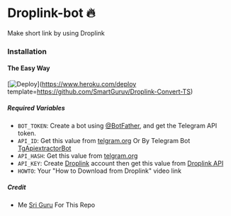 # Droplink-bot 🔥

Make short link by using Droplink

### Installation

#### The Easy Way

[![Deploy](https://www.herokucdn.com/deploy/button.svg)](https://www.heroku.com/deploy template=https://github.com/SmartGuruv/Droplink-Convert-TS)


##### Required Variables

- `BOT_TOKEN`: Create a bot using [@BotFather](https://telegram.dog/BotFather), and get the Telegram API token.
- `API_ID`: Get this value from [telgram.org](https://my.telegram.org/apps) Or By Telegram Bot [TgApiextractorBot](https://telegram.dog/TgApiextractorBot)
- `API_HASH`: Get this value from [telgram.org](https://my.telegram.org/apps)
- `API_KEY`: Create [Droplink](https://Droplinks.co/) account then get this value from [Droplink API](https://Droplinks.co/member/tools/api)
- `HOWTO`: Your "How to Download from Droplink" video link

##### Credit

- Me [Sri Guru](https://github.com/SriGuru05/Droplink-Convert) For This Repo
